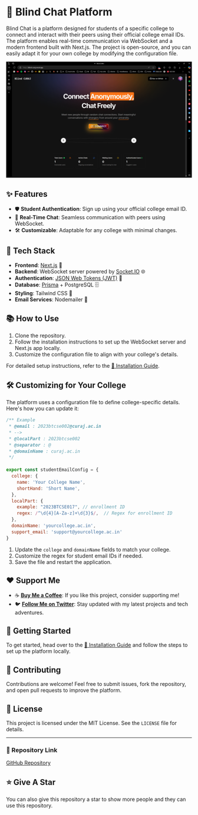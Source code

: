 # 🚀 Blind Chat Platform

Blind Chat is a platform designed for students of a specific college to connect and interact with their peers using their official college email IDs. The platform enables real-time communication via WebSocket and a modern frontend built with Next.js. The project is open-source, and you can easily adapt it for your own college by modifying the configuration file.

![Blind-Chat - An open-source web app for college students to connect using their official email IDs. Easily customizable for any college with a simple config file.](/.github/images/img_main.png "Blind-Chat - An open-source web app for college students to connect using their official email IDs. Easily customizable for any college with a simple config file.")


## ✨ Features

- 🛡️ **Student Authentication**: Sign up using your official college email ID.
- 💬 **Real-Time Chat**: Seamless communication with peers using WebSocket.
- 🛠️ **Customizable**: Adaptable for any college with minimal changes.

## 🛑 Tech Stack

- **Frontend**: [Next.js](https://nextjs.org/) 🚀
- **Backend**: WebSocket server powered by [Socket.IO](https://socket.io/) 🌐
- **Authentication**: [JSON Web Tokens (JWT)](https://jwt.io/) 🔐
- **Database**: [Prisma](https://www.prisma.io/) + PostgreSQL 🗄️
- **Styling**: Tailwind CSS 🎨
- **Email Services**: Nodemailer 📧

## 📚 How to Use

1. Clone the repository.
2. Follow the installation instructions to set up the WebSocket server and Next.js app locally.
3. Customize the configuration file to align with your college's details.

For detailed setup instructions, refer to the [📄 Installation Guide](https://github.com/idityaGE/Blind-Chat/blob/main/INSTALLATION.md).

## 🛠️ Customizing for Your College

The platform uses a configuration file to define college-specific details. Here's how you can update it:

```javascript
/** Example
 * @email : 2023btcse002@curaj.ac.in
 * -->
 * @localPart : 2023btcse002
 * @separator : @ 
 * @domainName : curaj.ac.in
 */

export const studentEmailConfig = {
  college: {
    name: 'Your College Name',
    shortHand: 'Short Name',
  },
  localPart: {
    example: "2023BTCSE017", // enrollment ID
    regex: /^\d{4}[A-Za-z]+\d{3}$/,  // Regex for enrollment ID
  },
  domainName: 'yourcollege.ac.in',
  support_email: 'support@yourcollege.ac.in'
}
```

1. Update the `college` and `domainName` fields to match your college.
2. Customize the regex for student email IDs if needed.
3. Save the file and restart the application.

## ❤️ Support Me

- ☕ **[Buy Me a Coffee](https://www.buymeacoffee.com/idityage)**: If you like this project, consider supporting me!
- 🐦 **[Follow Me on Twitter](https://twitter.com/idityage)**: Stay updated with my latest projects and tech adventures.

## 🌱 Getting Started

To get started, head over to the [📄 Installation Guide](https://github.com/idityaGE/Blind-Chat/blob/main/INSTALLATION.md) and follow the steps to set up the platform locally.

## 🤝 Contributing

Contributions are welcome! Feel free to submit issues, fork the repository, and open pull requests to improve the platform.

## 📜 License

This project is licensed under the MIT License. See the `LICENSE` file for details.

---

### 🔗 Repository Link

[GitHub Repository](https://github.com/idityaGE/Blind-Chat)



## :star: Give A Star

You can also give this repository a star to show more people and they can use this repository.
